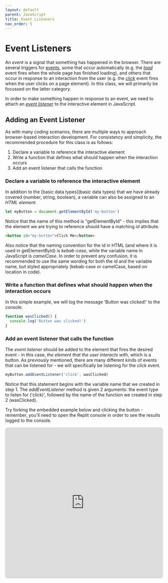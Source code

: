 ```yaml
---
layout: default
parent: JavaScript
title: Event Listeners
nav_order: 5
---
```

# Event Listeners
An *event* is a signal that something has happened in the browser. There are several triggers for [events](https://developer.mozilla.org/en-US/docs/Web/Events), some that occur automatically (e.g. the *[load](https://developer.mozilla.org/en-US/docs/Web/API/Window/load_event)* event fires when the whole page has finished loading), and others that occur in response to an interaction from the user (e.g. the *[click](https://developer.mozilla.org/en-US/docs/Web/API/Element/click_event)* event fires when the user clicks on a page element). In this class, we will primarily be focussed on the latter category.

In order to make something happen in response to an event, we need to attach an *[event listener](https://developer.mozilla.org/en-US/docs/Web/API/EventTarget/addEventListener)* to the interactive element in JavaScript.

## Adding an Event Listener
As with many coding scenarios, there are multiple ways to approach browser-based interaction development. For consistency and simplicity, the recommended procedure for this class is as follows:
1. Declare a variable to reference the interactive element
2. Write a function that defines what should happen when the interaction occurs
3. Add an event listener that calls the function

### Declare a variable to reference the interactive element
In addition to the [basic data types](basic data types) that we have already covered (number, string, boolean), a variable can also be assigned to an *HTML element*.
```js
let myButton = document.getElementById('my-button')
```

Notice that the name of this method is "getElementById" - this implies that the element we are trying to reference should have a matching *id* attribute.

```html
<button id="my-button">Click Me</button>
```

Also notice that the naming convention for the id in HTML (and where it is used in getElementById) is *kebab-case*, while the variable name in JavaScript is *camelCase*. In order to prevent any confusion, it is recommended to use the same wording for both the id and the variable name, but styled appropriately (kebab-case or camelCase, based on location in code).

### Write a function that defines what should happen when the interaction occurs
In this simple example, we will log the message 'Button was clicked!' to the console.
```js
function wasClicked() {
  console.log('Button was clicked!')
}
```

### Add an event listener that calls the function
The *event listener* should be added to the element that fires the desired event - in this case, *the element that the user interacts with*, which is a button. As previously mentioned, there are many different kinds of events that can be listened for - we will specifically be listening for the *click* event.

```js
myButton.addEventListener('click', wasClicked)
```

Notice that this statement begins with the variable name that we created in step 1. The *addEventListener* method is given 2 arguments: the event type to listen for ('click)', followed by the name of the function we created in step 2 (wasClicked).

Try forking the embedded example below and clicking the button - remember, you'll need to open the Replit console in order to see the results logged to the console.

<iframe src="https://replit.com/@sheffie/IMS322-Event-Listener?embed=true" width="100%" height="480" style="border: none; border-radius: 8px; box-shadow: 0 1px 3px rgba(0,0,0,0.12), 0 1px 2px rgba(0,0,0,0.24);"></iframe>